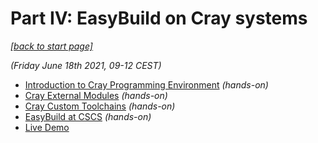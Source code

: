 # Part IV: EasyBuild on Cray systems

*[[back to start page]](index.md)*

*(Friday June 18th 2021, 09-12 CEST)*

* [Introduction to Cray Programming Environment](cray/introduction.md) *(hands-on)*
* [Cray External Modules](cray/external_modules.md) *(hands-on)*
* [Cray Custom Toolchains](cray/custom_toolchains.md) *(hands-on)*
* [EasyBuild at CSCS](cray/easybuild_at_cscs.md) *(hands-on)*
* [Live Demo](cray/live_demo.md)
